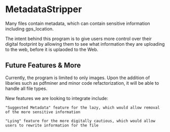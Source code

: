 # MetadataStripper
Many files contain metadata, which can contain sensitive information including gps_location.

The intent behind this program is to give users more control over their digital footprint by allowing them to see what information they are uploading to the web, before it is uplaoded to the Web.

## Future Features & More
Currently, the program is limited to only images. Upon the addition of libaries such as pdfminer and minor code refactorization, it will be able to handle all file types.

New features we are looking to integrate include:

    "Suggested Metadata" feature for the lazy, which would allow removal of the more sensitive information

    "Lying" feature for the more digitally cautious, which would allow users to rewrite information for the file
